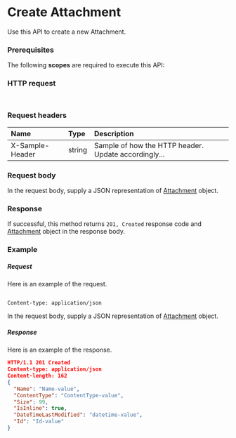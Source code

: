 # Create Attachment

Use this API to create a new Attachment.
### Prerequisites
The following **scopes** are required to execute this API: 
### HTTP request
<!-- { "blockType": "ignored" } -->
```http


```
### Request headers
| Name       | Type | Description|
|:---------------|:--------|:----------|
| X-Sample-Header  | string  | Sample of how the HTTP header. Update accordingly...|

### Request body
In the request body, supply a JSON representation of [Attachment](../resources/attachment.md) object.


### Response
If successful, this method returns `201, Created` response code and [Attachment](../resources/attachment.md) object in the response body.

### Example
##### Request
Here is an example of the request.
<!-- {
  "blockType": "request",
  "name": "create_attachment_from_eventmessage"
}-->
```http

Content-type: application/json
```
In the request body, supply a JSON representation of [Attachment](../resources/attachment.md) object.
##### Response
Here is an example of the response.
<!-- {
  "blockType": "response",
  "truncated": false,
  "@odata.type": "attachment"
} -->
```json
HTTP/1.1 201 Created
Content-type: application/json
Content-length: 162
{
  "Name": "Name-value",
  "ContentType": "ContentType-value",
  "Size": 99,
  "IsInline": true,
  "DateTimeLastModified": "datetime-value",
  "Id": "Id-value"
}
```

<!-- uuid: 9fc6fbec-2a7d-40eb-8f72-bc7f9b8e547c
2015-10-16 09:51:05 UTC -->
<!-- {
  "type": "#page.annotation",
  "description": "Create Attachment",
  "keywords": "",
  "section": "documentation",
  "tocPath": ""
}-->